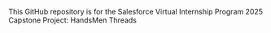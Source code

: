 This GitHub repository is for the Salesforce Virtual Internship Program 2025  Capstone Project: HandsMen Threads
